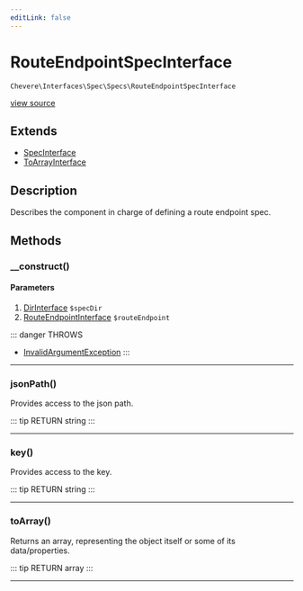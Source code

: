 ```yaml
---
editLink: false
---
```


# RouteEndpointSpecInterface

`Chevere\Interfaces\Spec\Specs\RouteEndpointSpecInterface`

[view source](https://github.com/chevere/chevere/blob/master/src/Chevere/Interfaces/Spec/Specs/RouteEndpointSpecInterface.php)

## Extends

- [SpecInterface](../SpecInterface.md)
- [ToArrayInterface](../../To/ToArrayInterface.md)

## Description

Describes the component in charge of defining a route endpoint spec.

## Methods

### __construct()

#### Parameters

1. [DirInterface](../../Filesystem/DirInterface.md) `$specDir`
2. [RouteEndpointInterface](../../Router/Route/RouteEndpointInterface.md) `$routeEndpoint`

::: danger THROWS
- [InvalidArgumentException](../../../Exceptions/Core/InvalidArgumentException.md) 
:::

---

### jsonPath()

Provides access to the json path.

::: tip RETURN
string
:::

---

### key()

Provides access to the key.

::: tip RETURN
string
:::

---

### toArray()

Returns an array, representing the object itself or some of its data/properties.

::: tip RETURN
array
:::

---
